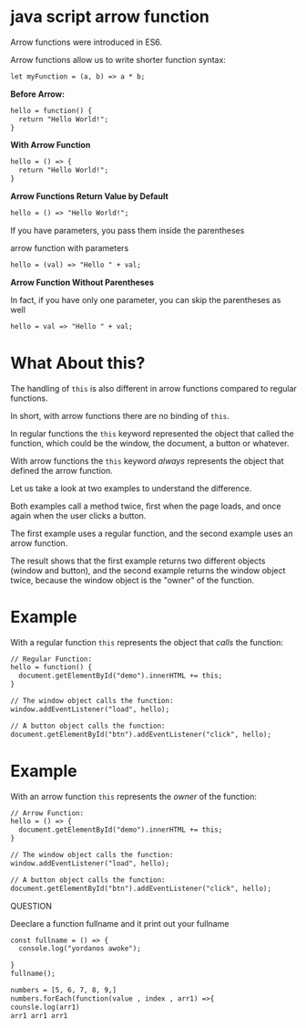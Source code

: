 # java script arrow function

Arrow functions were introduced in ES6.

Arrow functions allow us to write shorter function syntax:

```html
let myFunction = (a, b) => a * b;
```

**Before Arrow:**

```html
hello = function() {
  return "Hello World!";
}
```

**With Arrow Function**

```html
hello = () => {
  return "Hello World!";
}
```

**Arrow Functions Return Value by Default**

```html
hello = () => "Hello World!";
```

If you have parameters, you pass them inside the parentheses

arrow function with parameters

```html
hello = (val) => "Hello " + val;
```

**Arrow Function Without Parentheses**

In fact, if you have only one parameter, you can skip the parentheses as well

```html
hello = val => "Hello " + val;
```

# What About this?

The handling of `this` is also different in arrow functions compared to regular functions.

In short, with arrow functions there are no binding of `this`.

In regular functions the `this` keyword represented the object that called the function, which could be the window, the document, a button or whatever.

With arrow functions the `this` keyword *always* represents the object that defined the arrow function.

Let us take a look at two examples to understand the difference.

Both examples call a method twice, first when the page loads, and once again when the user clicks a button.

The first example uses a regular function, and the second example uses an arrow function.

The result shows that the first example returns two different objects (window and button), and the second example returns the window object twice, because the window object is the "owner" of the function.

# Example

With a regular function `this` represents the object that *calls* the function:

```html
// Regular Function:
hello = function() {
  document.getElementById("demo").innerHTML += this;
}

// The window object calls the function:
window.addEventListener("load", hello);

// A button object calls the function:
document.getElementById("btn").addEventListener("click", hello);
```

# Example

With an arrow function `this` represents the *owner* of the function:

```html
// Arrow Function:
hello = () => {
  document.getElementById("demo").innerHTML += this;
}

// The window object calls the function:
window.addEventListener("load", hello);

// A button object calls the function:
document.getElementById("btn").addEventListener("click", hello);
```

QUESTION

Deeclare a function fullname and it print out your fullname

```html
const fullname = () => {
  console.log("yordanos awoke");

}
fullname();
```

```html
numbers = [5, 6, 7, 8, 9,]
numbers.forEach(function(value , index , arr1) =>{
counsle.log(arr1)
arr1 arr1 arr1
```
